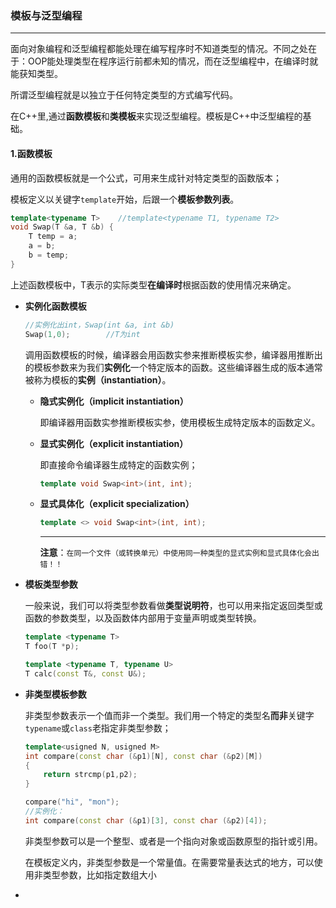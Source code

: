 ### 模板与泛型编程

---

面向对象编程和泛型编程都能处理在编写程序时不知道类型的情况。不同之处在于：OOP能处理类型在程序运行前都未知的情况，而在泛型编程中，在编译时就能获知类型。

所谓泛型编程就是以独立于任何特定类型的方式编写代码。

在C++里,通过**函数模板**和**类模板**来实现泛型编程。模板是C++中泛型编程的基础。

#### 1.函数模板

通用的函数模板就是一个公式，可用来生成针对特定类型的函数版本；

模板定义以关键字`template`开始，后跟一个**模板参数列表**。

```c++
template<typename T>	//template<typename T1, typename T2>
void Swap(T &a, T &b) {
    T temp = a;
    a = b;
    b = temp;
}
```

上述函数模板中，T表示的实际类型**在编译时**根据函数的使用情况来确定。

- **实例化函数模板**

  ```c++
  //实例化出int，Swap(int &a, int &b)
  Swap(1,0);		//T为int
  ```

  调用函数模板的时候，编译器会用函数实参来推断模板实参，编译器用推断出的模板参数来为我们**实例化**一个特定版本的函数。这些编译器生成的版本通常被称为模板的**实例（instantiation）**。

  - **隐式实例化（implicit instantiation）**

    即编译器用函数实参推断模板实参，使用模板生成特定版本的函数定义。

  - **显式实例化（explicit instantiation）**

    即直接命令编译器生成特定的函数实例；

    ```c++
    template void Swap<int>(int, int);
    ```

  - **显式具体化（explicit specialization）**

    ```c++
    template <> void Swap<int>(int, int);
    ```

    ---

    **注意**：`在同一个文件（或转换单元）中使用同一种类型的显式实例和显式具体化会出错！！`

- **模板类型参数**

  一般来说，我们可以将类型参数看做**类型说明符**，也可以用来指定返回类型或函数的参数类型，以及函数体内部用于变量声明或类型转换。

  ```c++
  template <typename T>
  T foo(T *p);
  
  template <typename T, typename U>
  T calc(const T&, const U&);
  ```

- **非类型模板参数**

  非类型参数表示一个值而非一个类型。我们用一个特定的类型名**而非**关键字`typename`或`class`老指定非类型参数；

  ```c++
  template<usigned N, usigned M>
  int compare(const char (&p1)[N], const char (&p2)[M])
  {
      return strcmp(p1,p2);
  }
  
  compare("hi", "mon");
  //实例化：
  int compare(const char (&p1)[3], const char (&p2)[4]);
  ```

  非类型参数可以是一个整型、或者是一个指向对象或函数原型的指针或引用。

  在模板定义内，非类型参数是一个常量值。在需要常量表达式的地方，可以使用非类型参数，比如指定数组大小

- 